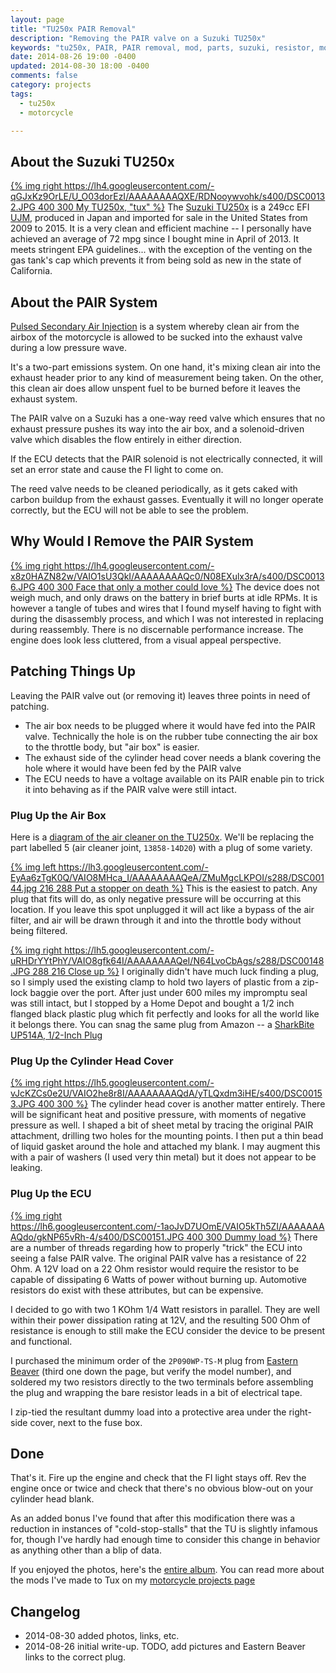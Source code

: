 ```yaml
---
layout: page
title: "TU250x PAIR Removal"
description: "Removing the PAIR valve on a Suzuki TU250x"
keywords: "tu250x, PAIR, PAIR removal, mod, parts, suzuki, resistor, motorcycle"
date: 2014-08-26 19:00 -0400
updated: 2014-08-30 18:00 -0400
comments: false
category: projects
tags:
  - tu250x
  - motorcycle

---
```


## About the Suzuki TU250x

[{% img right https://lh4.googleusercontent.com/-qGJxKz9OrLE/U_O03dorEzI/AAAAAAAAQXE/RDNooywvohk/s400/DSC00132.JPG 400 300 My TU250x, "tux" %}](https://picasaweb.google.com/lh/photo/mr5UEDcdjgIvcdwXa09C5490Bmq-8q5KVhdpQ6O0Fv4?feat=embedwebsite)
The [Suzuki TU250x] is a 249cc EFI [UJM], produced in Japan and
imported for sale in the United States from 2009 to 2015. It is a very
clean and efficient machine -- I personally have achieved an average
of 72 mpg since I bought mine in April of 2013. It meets stringent EPA
guidelines... with the exception of the venting on the gas tank's cap
which prevents it from being sold as new in the state of California.

[Suzuki TU250x]: http://www.suzukicycles.com/Product%20Lines/Cycles/Products/TU250X/2013/TU250X.aspx

[UJM]: http://en.wikipedia.org/wiki/Universal_Japanese_motorcycle


## About the PAIR System

[Pulsed Secondary Air Injection][psai] is a system whereby clean air
from the airbox of the motorcycle is allowed to be sucked into the
exhaust valve during a low pressure wave.

It's a two-part emissions system. On one hand, it's mixing clean air
into the exhaust header prior to any kind of measurement being
taken. On the other, this clean air does allow unspent fuel to be
burned before it leaves the exhaust system.

[psai]: http://en.wikipedia.org/wiki/Secondary_air_injection#Aspirated_air_injection

The PAIR valve on a Suzuki has a one-way reed valve which ensures that
no exhaust pressure pushes its way into the air box, and a
solenoid-driven valve which disables the flow entirely in either
direction.

If the ECU detects that the PAIR solenoid is not electrically
connected, it will set an error state and cause the FI light to come
on.

The reed valve needs to be cleaned periodically, as it gets caked with
carbon buildup from the exhaust gasses. Eventually it will no longer
operate correctly, but the ECU will not be able to see the problem.


## Why Would I Remove the PAIR System

[{% img right https://lh4.googleusercontent.com/-x8z0HAZN82w/VAIO1sU3QkI/AAAAAAAAQc0/N08EXulx3rA/s400/DSC00136.JPG 400 300 Face that only a mother could love %}](https://picasaweb.google.com/lh/photo/oJOJbqcFxsah5FmPXSN1Q_WkIx85wAtHIkQwnNxsipo?feat=embedwebsite)
The device does not weigh much, and only draws on the battery in brief
burts at idle RPMs. It is however a tangle of tubes and wires that I
found myself having to fight with during the disassembly process, and
which I was not interested in replacing during reassembly. There is no
discernable performance increase. The engine does look less cluttered,
from a visual appeal perspective.


## Patching Things Up

Leaving the PAIR valve out (or removing it) leaves three points in
need of patching.

- The air box needs to be plugged where it would have fed into the
  PAIR valve. Technically the hole is on the rubber tube connecting
  the air box to the throttle body, but "air box" is easier.
- The exhaust side of the cylinder head cover needs a blank covering
  the hole where it would have been fed by the PAIR valve
- The ECU needs to have a voltage available on its PAIR enable pin to
  trick it into behaving as if the PAIR valve were still intact.


### Plug Up the Air Box

Here is a [diagram of the air cleaner on the TU250x][diagram]. We'll
be replacing the part labelled 5 (air cleaner joint, `13858-14D20`)
with a plug of some variety.

[diagram]: http://www.suzukipartshouse.com/oemparts/a/suz/50d330f3f8700232d0b3dbcd/air-cleaner

[{% img left https://lh3.googleusercontent.com/-EyAa6zTgK0Q/VAIO8MHca_I/AAAAAAAAQeA/ZMuMgcLKPOI/s288/DSC00144.jpg 216 288 Put a stopper on death %}](https://picasaweb.google.com/lh/photo/xFWQMmU3YCokiJNxjXK3wvWkIx85wAtHIkQwnNxsipo?feat=embedwebsite)
This is the easiest to patch. Any plug that fits will do, as only
negative pressure will be occurring at this location. If you leave
this spot unplugged it will act like a bypass of the air filter, and
air will be drawn through it and into the throttle body without being
filtered.

[{% img right https://lh5.googleusercontent.com/-uRHDrYYtPhY/VAIO8gfk64I/AAAAAAAAQeI/N64LvoCbAgs/s288/DSC00148.JPG 288 216 Close up %}](https://picasaweb.google.com/lh/photo/23FIPez8m64BYfk-8dWDpfWkIx85wAtHIkQwnNxsipo?feat=embedwebsite)
I originally didn't have much luck finding a plug, so I simply used
the existing clamp to hold two layers of plastic from a zip-lock
baggie over the port. After just under 600 miles my impromptu seal was
still intact, but I stopped by a Home Depot and bought a 1/2 inch
flanged black plastic plug which fit perfectly and looks for all the
world like it belongs there. You can snag the same plug from Amazon -- a <a href="http://www.amazon.com/gp/product/B007AHLVFO/ref=as_li_tl?ie=UTF8&camp=1789&creative=390957&creativeASIN=B007AHLVFO&linkCode=as2&tag=obrieisapileo-20&linkId=Q4GO3AKVHQYUMKMI">SharkBite UP514A, 1/2-Inch Plug</a><img src="http://ir-na.amazon-adsystem.com/e/ir?t=obrieisapileo-20&l=as2&o=1&a=B007AHLVFO" width="1" height="1" border="0" alt="" style="border:none !important; margin:0px !important;" />


### Plug Up the Cylinder Head Cover

[{% img right https://lh5.googleusercontent.com/-vJcKZCs0e2U/VAIO2he8r8I/AAAAAAAAQdA/yTLQxdm3iHE/s400/DSC00153.JPG 400 300 %}](https://picasaweb.google.com/lh/photo/rKclstTub_k2GbDKcFYqRPWkIx85wAtHIkQwnNxsipo?feat=embedwebsite)
The cylinder head cover is another matter entirely. There will be
significant heat and positive pressure, with moments of negative
pressure as well. I shaped a bit of sheet metal by tracing the
original PAIR attachment, drilling two holes for the mounting
points. I then put a thin bead of liquid gasket around the hole and
attached my blank. I may augment this with a pair of washers (I used
very thin metal) but it does not appear to be leaking.


### Plug Up the ECU

[{% img right https://lh6.googleusercontent.com/-1aoJvD7UOmE/VAIO5kTh5ZI/AAAAAAAAQdo/gkNP65vRh-4/s400/DSC00151.JPG 400 300 Dummy load %}](https://picasaweb.google.com/lh/photo/-gYPWceAvyD6UjOZIXfufvWkIx85wAtHIkQwnNxsipo?feat=embedwebsite)
There are a number of threads regarding how to properly "trick" the
ECU into seeing a false PAIR valve. The original PAIR valve has a
resistance of 22 Ohm. A 12V load on a 22 Ohm resistor would require
the resistor to be capable of dissipating 6 Watts of power without
burning up. Automotive resistors do exist with these attributes, but
can be expensive.

I decided to go with two 1 KOhm 1/4 Watt resistors in parallel. They
are well within their power dissipation rating at 12V, and the
resulting 500 Ohm of resistance is enough to still make the ECU
consider the device to be present and functional.

I purchased the minimum order of the `2P090WP-TS-M` plug from
[Eastern Beaver] (third one down the page, but verify the model
number), and soldered my two resistors directly to the two terminals
before assembling the plug and wrapping the bare resistor leads in a
bit of electrical tape.

I zip-tied the resultant dummy load into a protective area under the
right-side cover, next to the fuse box.

[Eastern Beaver]: http://www.easternbeaver.com/Main/Elec__Products/Connectors/Sealed/SMTS/smts.html


## Done

That's it. Fire up the engine and check that the FI light stays
off. Rev the engine once or twice and check that there's no obvious
blow-out on your cylinder head blank.

As an added bonus I've found that after this modification there was a
reduction in instances of "cold-stop-stalls" that the TU is slightly
infamous for, though I've hardly had enough time to consider this
change in behavior as anything other than a blip of data.

If you enjoyed the photos, here's the [entire album](https://picasaweb.google.com/114793537781613459114/TU250xPAIRValve?authuser=0&authkey=Gv1sRgCJPOlbjdrIi9lgE&feat=directlink). You can read more about the mods I've made to Tux on my [motorcycle projects page](/projects/motorcycle)


## Changelog

* 2014-08-30 added photos, links, etc.
* 2014-08-26 initial write-up. TODO, add pictures and Eastern Beaver
  links to the correct plug.
